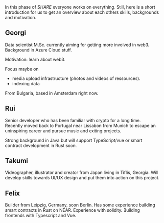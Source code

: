In this phase of _SHARE_ everyone works on everything. 
Still, here is a short introduction for us to get an overview about each others skills, backgrounds and motivation. 

## Georgi
Data scientist M.Sc. currently aiming for getting more involved in web3. 
Background in Azure Cloud stuff. 

Motivation: learn about web3. 

Focus maybe on 
- media upload infrastructure (photos and videos of ressources). 
- indexing data

From Bulgaria, based in Amsterdam right now. 

## Rui
Senior developer who has been familiar with crypto for a long time. 
Recently moved back to Portugal near Lissabon from Munich to escape an uninspiring career and pursue music and exiting projects. 

Strong background in Java but will support TypeScript/vue or smart contract development in Rust soon. 

## Takumi
Videographer, illustrator and creator from Japan living in Tiflis, Georgia. 
Will develop skills towards UI/UX design and put them into action on this project. 

## Felix
Builder from Leipzig, Germany, soon Berlin. 
Has some experience building smart contracts in Rust on NEAR. Experience with solidity. Building frontends with Typescript and Vue. 

